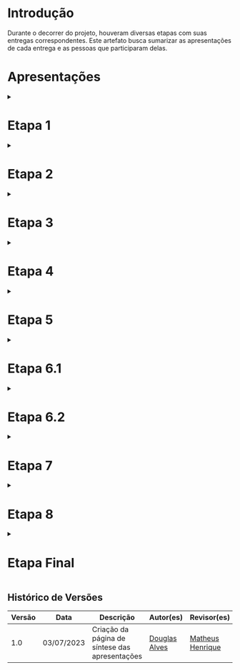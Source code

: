 # Introdução

Durante o decorrer do projeto, houveram diversas etapas com suas entregas correspondentes. Este artefato busca sumarizar as apresentações de cada entrega e as pessoas que participaram delas.

# Apresentações

<details>

<summary>
<h1>Etapa 1</h1>
</summary>

<p style="text-align: center"><iframe width="560" height="315" src="https://www.youtube.com/embed/c_BhiL1lPC0" title="YouTube video player" frameborder="0" allow="accelerometer; autoplay; clipboard-write; encrypted-media; gyroscope; picture-in-picture; web-share" allowfullscreen></iframe></p>
<h3>Participantes:</h3>

<p><a href="https://github.com/arthurmlv">Arthur de Melo</a></p>
<p><a href="https://github.com/dougAlvs">Douglas Alves</a></p>
<p><a href="https://github.com/g16c">Gabriel Campello</a></p>
<p><a href="https://github.com/manuziny">Geovanna Maciel</a></p>
<p><a href="https://github.com/mathonaut">Matheus Henrique</a></p>
<p><a href="https://github.com/RafaelCLG0">Rafael Ferreira</a></p>

</details>

<details>

<summary>
<h1>Etapa 2</h1>
</summary>

<p style="text-align: center"><iframe width="560" height="315" src="https://www.youtube.com/embed/Cx5zWMw7l7Q" title="YouTube video player" frameborder="0" allow="accelerometer; autoplay; clipboard-write; encrypted-media; gyroscope; picture-in-picture; web-share" allowfullscreen></iframe></p>
<h3>Participantes:</h3>

<p><a href="https://github.com/arthurmlv">Arthur de Melo</a></p>
<p><a href="https://github.com/dougAlvs">Douglas Alves</a></p>
<p><a href="https://github.com/g16c">Gabriel Campello</a></p>
<p><a href="https://github.com/manuziny">Geovanna Maciel</a></p>
<p><a href="https://github.com/mathonaut">Matheus Henrique</a></p>
<p><a href="https://github.com/RafaelCLG0">Rafael Ferreira</a></p>

</details>


<details>

<summary>
<h1>Etapa 3</h1>
</summary>

<p style="text-align: center"><iframe width="560" height="315" src="https://www.youtube.com/embed/wyeqnRYj5tA" title="YouTube video player" frameborder="0" allow="accelerometer; autoplay; clipboard-write; encrypted-media; gyroscope; picture-in-picture; web-share" allowfullscreen></iframe></p>
<h3>Participantes:</h3>

<p><a href="https://github.com/arthurmlv">Arthur de Melo</a></p>
<p><a href="https://github.com/dougAlvs">Douglas Alves</a></p>
<p><a href="https://github.com/g16c">Gabriel Campello</a></p>
<p><a href="https://github.com/manuziny">Geovanna Maciel</a></p>
<p><a href="https://github.com/mathonaut">Matheus Henrique</a></p>
<p><a href="https://github.com/RafaelCLG0">Rafael Ferreira</a></p>

</details>


<details>

<summary>
<h1>Etapa 4</h1>
</summary>

<p style="text-align: center"><iframe width="560" height="315" src="https://www.youtube.com/embed/8t8pRvsJUL4" title="YouTube video player" frameborder="0" allow="accelerometer; autoplay; clipboard-write; encrypted-media; gyroscope; picture-in-picture; web-share" allowfullscreen></iframe></p>
<h3>Participantes:</h3>

<p><a href="https://github.com/arthurmlv">Arthur de Melo</a></p>
<p><a href="https://github.com/dougAlvs">Douglas Alves</a></p>
<p><a href="https://github.com/g16c">Gabriel Campello</a></p>
<p><a href="https://github.com/manuziny">Geovanna Maciel</a></p>
<p><a href="https://github.com/mathonaut">Matheus Henrique</a></p>
<p><a href="https://github.com/RafaelCLG0">Rafael Ferreira</a></p>

</details>


<details>

<summary>
<h1>Etapa 5</h1>
</summary>

<p style="text-align: center"><iframe width="560" height="315" src="https://www.youtube.com/embed/fDf7tO41puI" title="YouTube video player" frameborder="0" allow="accelerometer; autoplay; clipboard-write; encrypted-media; gyroscope; picture-in-picture; web-share" allowfullscreen></iframe></p>
<h3>Participantes:</h3>

<p><a href="https://github.com/arthurmlv">Arthur de Melo</a></p>
<p><a href="https://github.com/dougAlvs">Douglas Alves</a></p>
<p><a href="https://github.com/g16c">Gabriel Campello</a></p>
<p><a href="https://github.com/manuziny">Geovanna Maciel</a></p>
<p><a href="https://github.com/mathonaut">Matheus Henrique</a></p>
<p><a href="https://github.com/RafaelCLG0">Rafael Ferreira</a></p>

</details>


<details>

<summary>
<h1>Etapa 6.1</h1>
</summary>

<p style="text-align: center"><iframe width="560" height="315" src="https://www.youtube.com/embed/EhmSDDLxxHY" title="YouTube video player" frameborder="0" allow="accelerometer; autoplay; clipboard-write; encrypted-media; gyroscope; picture-in-picture; web-share" allowfullscreen></iframe></p>
<h3>Participantes:</h3>

<p><a href="https://github.com/arthurmlv">Arthur de Melo</a></p>
<p><a href="https://github.com/dougAlvs">Douglas Alves</a></p>
<p><a href="https://github.com/g16c">Gabriel Campello</a></p>
<p><a href="https://github.com/manuziny">Geovanna Maciel</a></p>
<p><a href="https://github.com/mathonaut">Matheus Henrique</a></p>
<p><a href="https://github.com/RafaelCLG0">Rafael Ferreira</a></p>

</details>


<details>

<summary>
<h1>Etapa 6.2</h1>
</summary>

<p style="text-align: center"><iframe width="560" height="315" src="https://www.youtube.com/embed/2SGFnLjcFFk" title="YouTube video player" frameborder="0" allow="accelerometer; autoplay; clipboard-write; encrypted-media; gyroscope; picture-in-picture; web-share" allowfullscreen></iframe></p>
<h3>Participantes:</h3>

<p><a href="https://github.com/arthurmlv">Arthur de Melo</a></p>
<p><a href="https://github.com/dougAlvs">Douglas Alves</a></p>
<p><a href="https://github.com/g16c">Gabriel Campello</a></p>
<p><a href="https://github.com/manuziny">Geovanna Maciel</a></p>
<p><a href="https://github.com/mathonaut">Matheus Henrique</a></p>
<p><a href="https://github.com/RafaelCLG0">Rafael Ferreira</a></p>

</details>


<details>

<summary>
<h1>Etapa 7</h1>
</summary>

<p style="text-align: center"><iframe width="560" height="315" src="https://www.youtube.com/embed/gcodRBa4XTw" title="YouTube video player" frameborder="0" allow="accelerometer; autoplay; clipboard-write; encrypted-media; gyroscope; picture-in-picture; web-share" allowfullscreen></iframe></p>
<h3>Participantes:</h3>

<p><a href="https://github.com/arthurmlv">Arthur de Melo</a></p>
<p><a href="https://github.com/dougAlvs">Douglas Alves</a></p>
<p><a href="https://github.com/g16c">Gabriel Campello</a></p>
<p><a href="https://github.com/manuziny">Geovanna Maciel</a></p>
<p><a href="https://github.com/mathonaut">Matheus Henrique</a></p>
<p><a href="https://github.com/RafaelCLG0">Rafael Ferreira</a></p>

</details>


<details>

<summary>
<h1>Etapa 8</h1>
</summary>

<p style="text-align: center"><iframe width="560" height="315" src="https://www.youtube.com/embed/lWZblqDJYTE" title="YouTube video player" frameborder="0" allow="accelerometer; autoplay; clipboard-write; encrypted-media; gyroscope; picture-in-picture; web-share" allowfullscreen></iframe></p>
<h3>Participantes:</h3>

<p><a href="https://github.com/arthurmlv">Arthur de Melo</a></p>
<p><a href="https://github.com/dougAlvs">Douglas Alves</a></p>
<p><a href="https://github.com/g16c">Gabriel Campello</a></p>
<p><a href="https://github.com/manuziny">Geovanna Maciel</a></p>
<p><a href="https://github.com/mathonaut">Matheus Henrique</a></p>
<p><a href="https://github.com/RafaelCLG0">Rafael Ferreira</a></p>

</details>


<details>

<summary>
<h1>Etapa Final</h1>
</summary>


<h3>Participantes:</h3>

<p><a href="https://github.com/arthurmlv">Arthur de Melo</a></p>
<p><a href="https://github.com/dougAlvs">Douglas Alves</a></p>
<p><a href="https://github.com/g16c">Gabriel Campello</a></p>
<p><a href="https://github.com/manuziny">Geovanna Maciel</a></p>
<p><a href="https://github.com/mathonaut">Matheus Henrique</a></p>
<p><a href="https://github.com/RafaelCLG0">Rafael Ferreira</a></p>

</details>

## Histórico de Versões

Versão  | Data | Descrição | Autor(es) | Revisor(es)
-------- | ------ | ------ | ---------- | ----------
1.0 | 03/07/2023 | Criação da página de síntese das apresentações | [Douglas Alves](https://github.com/dougAlvs) | [Matheus Henrique](https://github.com/mathonaut)